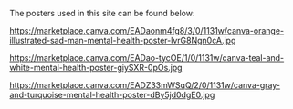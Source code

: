The posters used in this site can be found below:

https://marketplace.canva.com/EADaonm4fg8/3/0/1131w/canva-orange-illustrated-sad-man-mental-health-poster-lvrG8Ngn0cA.jpg

https://marketplace.canva.com/EADao-tycOE/1/0/1131w/canva-teal-and-white-mental-health-poster-giySXR-0pOs.jpg

https://marketplace.canva.com/EADZ33mWSqQ/2/0/1131w/canva-gray-and-turquoise-mental-health-poster-dBy5jd0dgE0.jpg